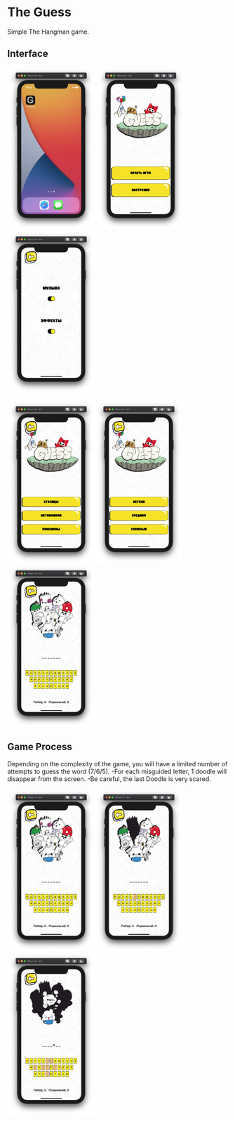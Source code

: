 # The Guess
Simple The Hangman game.

## Interface

<img src="https://github.com/MrCosney/Swift02.TheGuess/blob/main/Screenshots/ScreenShot0.png" width="200"> <img src="https://github.com/MrCosney/Swift02.TheGuess/blob/main/Screenshots/ScreenShot1.png" width="200"> <img src="https://github.com/MrCosney/Swift02.TheGuess/blob/main/Screenshots/ScreenShot3.png" width="200"> 

<img src="https://github.com/MrCosney/Swift02.TheGuess/blob/main/Screenshots/ScreenShot4.png" width="200"><img src="https://github.com/MrCosney/Swift02.TheGuess/blob/main/Screenshots/ScreenShot5.png" width="200"> <img src="https://github.com/MrCosney/Swift02.TheGuess/blob/main/Screenshots/ScreenShot6.png" width="200">

## Game Process
Depending on the complexity of the game, you will have a limited number of attempts to guess the word (7/6/5).
-For each misguided letter, 1 doodle will disappear from the screen.
-Be careful, the last Doodle is very scared.

<img src="https://github.com/MrCosney/Swift02.TheGuess/blob/main/Screenshots/ScreenShot6.png" width="200"><img src="https://github.com/MrCosney/Swift02.TheGuess/blob/main/Screenshots/ScreenShot7.png" width="200"><img src="https://github.com/MrCosney/Swift02.TheGuess/blob/main/Screenshots/ScreenShot8.png" width="200">
